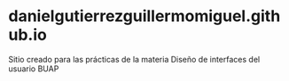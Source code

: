 # danielgutierrezguillermomiguel.github.io
Sitio creado para las prácticas de la materia Diseño de interfaces del usuario BUAP
